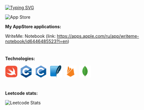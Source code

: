 [![Typing SVG](https://readme-typing-svg.demolab.com/?lines=IOS,macOS+developer)](https://git.io/typing-svg)

![App Store](https://img.shields.io/badge/App_Store-0D96F6?style=for-the-badge&logo=app-store&logoColor=white)

**My AppStore applications:**

WriteMe: Notebook (link: https://apps.apple.com/ru/app/writeme-notebook/id6446485523?l=en)

# 

**Technologies:**
<div>
  <img src="https://github.com/devicons/devicon/blob/master/icons/swift/swift-original.svg" title="Swift" alt="Swift" width="40" height="40"/>&nbsp;
    <img src="https://github.com/devicons/devicon/blob/master/icons/cplusplus/cplusplus-original.svg" title="C++" alt="C++" width="40" height="40"/>&nbsp;
  <img src="https://github.com/devicons/devicon/blob/master/icons/c/c-original.svg" title="C" alt="C" width="40" height="40"/>&nbsp; 
  <img src="https://github.com/devicons/devicon/blob/master/icons/sqlite/sqlite-original.svg" title="Sqlite" alt="Sqlite" width="40" height="40"/>&nbsp; 
  <img src="https://github.com/devicons/devicon/blob/master/icons/firebase/firebase-plain.svg" title="Firebase" alt="Firebase" width="40" height="40"/>&nbsp; 
    <img src="https://github.com/devicons/devicon/blob/master/icons/mongodb/mongodb-original.svg" title="MongoDB" alt="MongoDB" width="40" height="40"/>&nbsp;
</div>

#

**Leetcode stats:**


![Leetcode Stats](https://leetcard.jacoblin.cool/EgorNesterenkoSPB?ext=activity)
